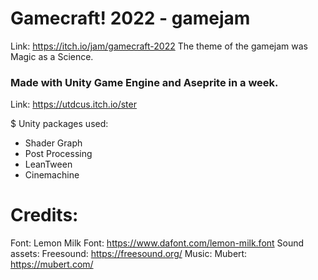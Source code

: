 # Gamecraft! 2022 - gamejam
Link: https://itch.io/jam/gamecraft-2022
The theme of the gamejam was Magic as a Science.

### Made with Unity Game Engine and Aseprite in a week.
Link: https://utdcus.itch.io/ster

$ Unity packages used:
- Shader Graph
- Post Processing
- LeanTween
- Cinemachine

# Credits:
Font: Lemon Milk Font: https://www.dafont.com/lemon-milk.font
Sound assets: Freesound: https://freesound.org/
Music: Mubert: https://mubert.com/
